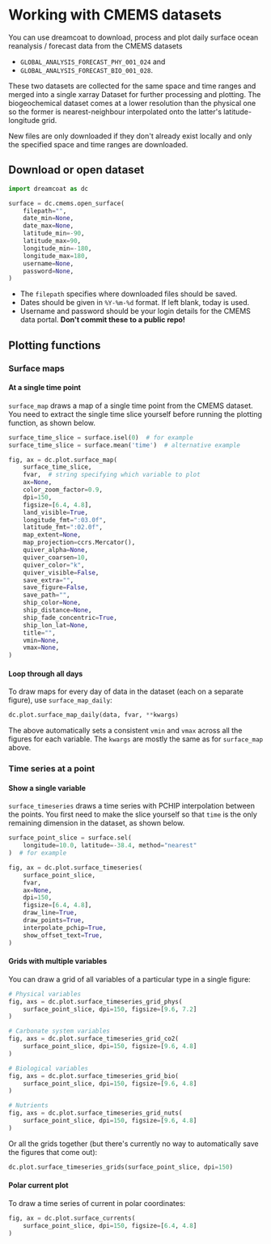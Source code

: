 # Working with CMEMS datasets

You can use dreamcoat to download, process and plot daily surface ocean reanalysis / forecast data from the CMEMS datasets

  * `GLOBAL_ANALYSIS_FORECAST_PHY_001_024` and 
  * `GLOBAL_ANALYSIS_FORECAST_BIO_001_028`.

These two datasets are collected for the same space and time ranges and merged into a single xarray Dataset for further processing and plotting.  The biogeochemical dataset comes at a lower resolution than the physical one so the former is nearest-neighbour interpolated onto the latter's latitude-longitude grid.

New files are only downloaded if they don't already exist locally and only the specified space and time ranges are downloaded.

## Download or open dataset

```python
import dreamcoat as dc

surface = dc.cmems.open_surface(
    filepath="",
    date_min=None,
    date_max=None,
    latitude_min=-90,
    latitude_max=90,
    longitude_min=-180,
    longitude_max=180,
    username=None,
    password=None,
)
```

  * The `filepath` specifies where downloaded files should be saved.
  * Dates should be given in `%Y-%m-%d` format.  If left blank, today is used.
  * Username and password should be your login details for the CMEMS data portal.  **Don't commit these to a public repo!**

## Plotting functions

### Surface maps

#### At a single time point

`surface_map` draws a map of a single time point from the CMEMS dataset.  You need to extract the single time slice yourself before running the plotting function, as shown below.

```python
surface_time_slice = surface.isel(0)  # for example
surface_time_slice = surface.mean('time')  # alternative example

fig, ax = dc.plot.surface_map(
    surface_time_slice,
    fvar,  # string specifying which variable to plot
    ax=None,
    color_zoom_factor=0.9,
    dpi=150,
    figsize=[6.4, 4.8],
    land_visible=True,
    longitude_fmt=":03.0f",
    latitude_fmt=":02.0f",
    map_extent=None,
    map_projection=ccrs.Mercator(),
    quiver_alpha=None,
    quiver_coarsen=10,
    quiver_color="k",
    quiver_visible=False,
    save_extra="",
    save_figure=False,
    save_path="",
    ship_color=None,
    ship_distance=None,
    ship_fade_concentric=True,
    ship_lon_lat=None,
    title="",
    vmin=None,
    vmax=None,
)
```

#### Loop through all days

To draw maps for every day of data in the dataset (each on a separate figure), use `surface_map_daily`:

```python
dc.plot.surface_map_daily(data, fvar, **kwargs)
```

The above automatically sets a consistent `vmin` and `vmax` across all the figures for each variable.  The `kwargs` are mostly the same as for `surface_map` above.

### Time series at a point

#### Show a single variable

`surface_timeseries` draws a time series with PCHIP interpolation between the points.  You first need to make the slice yourself so that `time` is the only remaining dimension in the dataset, as shown below.

```python
surface_point_slice = surface.sel(
    longitude=10.0, latitude=-38.4, method="nearest"
)  # for example

fig, ax = dc.plot.surface_timeseries(
    surface_point_slice,
    fvar,
    ax=None,
    dpi=150,
    figsize=[6.4, 4.8],
    draw_line=True,
    draw_points=True,
    interpolate_pchip=True,
    show_offset_text=True,
)
```

#### Grids with multiple variables

You can draw a grid of all variables of a particular type in a single figure:

```python
# Physical variables
fig, axs = dc.plot.surface_timeseries_grid_phys(
    surface_point_slice, dpi=150, figsize=[9.6, 7.2]
)

# Carbonate system variables
fig, axs = dc.plot.surface_timeseries_grid_co2(
    surface_point_slice, dpi=150, figsize=[9.6, 4.8]
)

# Biological variables
fig, axs = dc.plot.surface_timeseries_grid_bio(
    surface_point_slice, dpi=150, figsize=[9.6, 4.8]
)

# Nutrients
fig, axs = dc.plot.surface_timeseries_grid_nuts(
    surface_point_slice, dpi=150, figsize=[9.6, 4.8]
)
```

Or all the grids together (but there's currently no way to automatically save the figures that come out):

```python
dc.plot.surface_timeseries_grids(surface_point_slice, dpi=150)
```

#### Polar current plot

To draw a time series of current in polar coordinates:

```python
fig, ax = dc.plot.surface_currents(
    surface_point_slice, dpi=150, figsize=[6.4, 4.8]
)
```